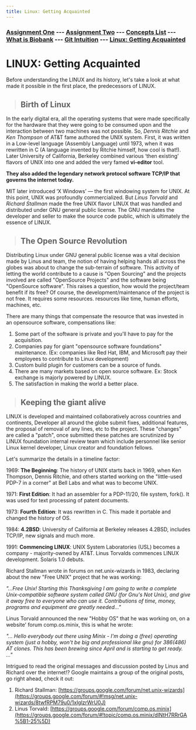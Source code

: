 ```yaml
---
title: Linux: Getting Acquainted
---
```

### [Assignment One](https://swapnil-ingle.github.io)  ---     [Assignment Two](https://swapnil-ingle.github.io/Ass2) --- [Concepts List](https://swapnil-ingle.github.io/Concepts) --- [What is Biobank](https://swapnil-ingle.github.io/what_is_biobank) --- [Git Intuition](https://swapnil-ingle.github.io/git_for_starters) --- [Linux: Getting Acquainted](https://swapnil-ingle.github.io/linux_history)

# LINUX: Getting Acquainted

Before understanding the LINUX and its history, let's take a look at what made it possible in the first place, the predecessors of LINUX.

> ## Birth of Linux

In the early digital era, all the operating systems that were made specifically for the hardware that they were going to be consumed upon and the interaction between two machines was not possible. So, *Dennis Ritchie* and *Ken Thompson* of AT&T fame authored the UNIX system. First, it was written in a Low-level language (Assembly Language) until 1973, when it was rewritten in C (A language invented by Ritchie himself, how cool is that!).
Later University of California, Berkeley combined various ‘then existing’ flavors of UNIX into one and added the very famed **vi-editor** tool.

**They also added the legendary network protocol software TCP/IP that governs the internet today.**

MIT later introduced ‘X Windows’ — the first windowing system for UNIX. At this point, UNIX was profoundly commercialized. 
But *Linus Torvald* and *Richard Stallman* made the free UNIX flavor LINUX that was handled and distributed under GNU general public license. The GNU mandates the developer and seller to make the source code public, which is ultimately the essence of LINUX.

> ## The Open Source Revolution

Distributing Linux under GNU general public license was a vital decision made by Linus and team, the notion of having helping hands all across the globes was about to change the sub-terrain of software.
This activity of letting the world contribute to a cause is "Open Sourcing" and the projects involved are called "OpenSource Projects" and the software being "OpenSource software". 
This raises a question, how would the project/team benefit if its free? Of course, the development/maintenance of the project is not free. It requires some resources. resources like time, human efforts, machines, etc.

There are many things that compensate the resource that was invested in an opensource software, compensations like:

1. Some part of the software is private and you'll have to pay for the acquisition.
2. Companies pay for giant "opensource software foundations" maintenance. (Ex: companies like Red Hat, IBM, and Microsoft pay their employees to contribute to Linux development)
3. Custom build plugin for customers can be a source of funds.
4. There are many markets based on open source software. Ex: Stock exchange is majorly powered by LINUX.
5. The satisfaction in making the world a better place.

> ## Keeping the giant alive

LINUX is developed and maintained collaboratively across countries and continents, Developer all around the globe submit fixes, additional features, the proposal of removal of any lines, etc to the project. 
These "changes" are called a "patch", once submitted these patches are scrutinized by LINUX foundation internal review team which include personnel like senior Linux kernel developer, Linux creator and foundation fellows.

Let's summarize the details in a timeline factor:

1969:	**The Beginning**:	The history of UNIX starts back in 1969, when Ken Thompson, Dennis Ritchie, and others started working on the "little-used PDP-7 in a corner" at Bell Labs and what was to become UNIX.

1971:	**First Edition**: It had an assembler for a PDP-11/20, file system, fork(). It was used for text processing of patent documents.

1973:	**Fourth Edition**: It was rewritten in C. This made it portable and changed the history of OS.

1984:	**4.2BSD**: University of California at Berkeley releases 4.2BSD, includes TCP/IP, new signals and much more.

1991: **Commencing LINUX**: UNIX System Laboratories (USL) becomes a company - majority-owned by AT&T. Linus Torvalds commences LINUX development. Solaris 1.0 debuts.

Richard Stallman wrote in forums on net.unix-wizards in 1983, declaring about the new "Free UNIX" project that he was working:

*"...Free Unix!
Starting this Thanksgiving I am going to write a complete
Unix-compatible software system called GNU (for Gnu's Not Unix), and
give it away free to everyone who can use it.  Contributions of time,
money, programs and equipment are greatly needed..."*

Linus Torvald announced the new "Hobby OS" that he was working on, on a website' forum comp.os.minix, this is what he wrote:

*"...
Hello everybody out there using Minix -
I'm doing a (free) operating system (just a hobby, won't be big and
professional like gnu) for 386(486) AT clones.  This has been brewing
since April and is starting to get ready.
..."*

Intrigued to read the original messages and discussion posted by Linus and Richard over the internet!?
Google maintains a group of the original posts, go right ahead, check it out:

1. Richard Stallman: [https://groups.google.com/forum/net.unix-wizards](https://groups.google.com/forum/#!msg/net.unix-wizards/8twfRPM79u0/1xlglzrWrU0J)
2. Linus Torvald: [https://groups.google.com/forum/comp.os.minix](https://groups.google.com/forum/#!topic/comp.os.minix/dlNtH7RRrGA%5B1-25%5D)

